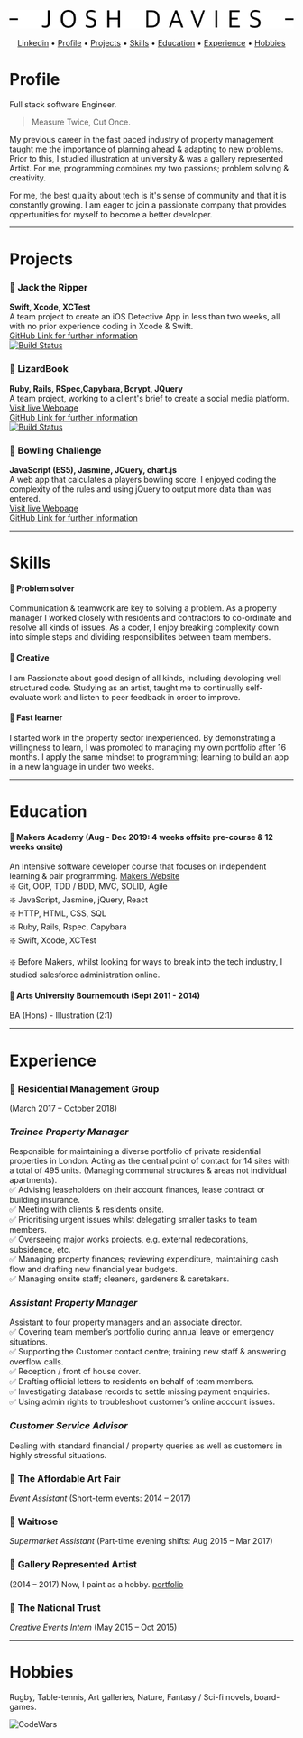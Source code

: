 <div align="center">
  
![alt text](https://github.com/JoshDavies/CV/blob/master/JoshDavies.png?raw=true)  
  
</div>

<p align="center">
  <a href="https://www.linkedin.com/in/joshua-davies-70bb75128/">Linkedin</a> •
  <a href="#Profile">Profile</a> •
  <a href="#Projects">Projects</a> •
  <a href="#Skills">Skills</a> •
  <a href="#Education">Education</a> •
  <a href="#Experience">Experience</a> •
  <a href="#Hobbies">Hobbies</a>
</p>

# Profile
Full stack software Engineer.

> Measure Twice, Cut Once.

My previous career in the fast paced industry of property management taught me the importance of planning ahead & adapting to new problems. Prior to this, I studied illustration at university & was a gallery represented Artist. For me, programming combines my two passions; problem solving & creativity.

For me, the best quality about tech is it's sense of community and that it is constantly growing. I am eager to join a passionate company that provides oppertunities for myself to become a better developer.

-------------
# Projects
### 🔸 Jack the Ripper
**Swift, Xcode, XCTest**  
A team project to create an iOS Detective App in less than two weeks, all with no prior experience coding in Xcode & Swift.    
[GitHub Link for further information](https://github.com/JoshDavies/Team-6-Game)  
[![Build Status](https://travis-ci.com/robertamangiapane/Team-6-Game.svg?branch=master)](https://travis-ci.com/robertamangiapane/Team-6-Game)
  
### 🔸 LizardBook
**Ruby, Rails, RSpec,Capybara, Bcrypt, JQuery**  
A team project, working to a client's brief to create a social media platform.  
[Visit live Webpage](http://lizardbook.herokuapp.com/)  
[GitHub Link for further information](https://github.com/JoshDavies/acebook--LizardBook-)   
[![Build Status](https://travis-ci.com/Mezela/acebook--LizardBook-.svg?branch=master)](https://travis-ci.com/Mezela/acebook--LizardBook-)
  
### 🔸 Bowling Challenge
**JavaScript (ES5), Jasmine, JQuery, chart.js**  
A web app that calculates a players bowling score. I enjoyed coding the complexity of the rules and using jQuery to output more data than was entered.   
[Visit live Webpage](https://joshdavies.github.io/bowling-challenge/)  
[GitHub Link for further information](https://github.com/JoshDavies/bowling-challenge)  
  
-------------
# Skills
#### 🔸 Problem solver
Communication & teamwork are key to solving a problem. As a property manager I worked closely with residents and contractors to co-ordinate and resolve all kinds of issues. As a coder, I enjoy breaking complexity down into simple steps and dividing responsibilites between team members.  

#### 🔸 Creative   
I am Passionate about good design of all kinds, including devoloping well structured code. Studying as an artist, taught me to continually self-evaluate work and listen to peer feedback in order to improve.    

#### 🔸 Fast learner
I started work in the property sector inexperienced. By demonstrating a willingness to learn, I was promoted to managing my own portfolio after 16 months. I apply the same mindset to programming; learning to build an app in a new language in under two weeks.  

-----------
# Education
#### 🔸 Makers Academy (Aug - Dec 2019: 4 weeks offsite pre-course & 12 weeks onsite)
An Intensive software developer course that focuses on independent learning & pair programming. [Makers Website](https://makers.tech/)   
❇️ Git, OOP, TDD / BDD, MVC, SOLID, Agile  
❇️ JavaScript, Jasmine, jQuery, React   
❇️ HTTP, HTML, CSS, SQL  
❇️ Ruby, Rails, Rspec, Capybara  
❇️ Swift, Xcode, XCTest   
  
❇️ Before Makers, whilst looking for ways to break into the tech industry, I studied salesforce administration online. 

#### 🔸 Arts University Bournemouth (Sept 2011 - 2014)
BA (Hons) - Illustration (2:1)

----------------
# Experience
### 🔸 **Residential Management Group**
(March 2017 – October 2018)  
### *Trainee Property Manager*  
Responsible for maintaining a diverse portfolio of private residential properties in London. Acting as the central point of contact for 14 sites with a total of 495 units. (Managing communal structures & areas not individual apartments).  
✅ Advising leaseholders on their account finances, lease contract or building insurance.   
✅ Meeting with clients & residents onsite.   
✅ Prioritising urgent issues whilst delegating smaller tasks to team members.   
✅ Overseeing major works projects, e.g. external redecorations, subsidence, etc.   
✅ Managing property finances; reviewing expenditure, maintaining cash flow and drafting new financial year budgets.  
✅ Managing onsite staff; cleaners, gardeners & caretakers.   

### *Assistant Property Manager*  
Assistant to four property managers and an associate director.   
✅ Covering team member’s portfolio during annual leave or emergency situations.   
✅ Supporting the Customer contact centre; training new staff & answering overflow calls.  
✅ Reception / front of house cover.  
✅ Drafting official letters to residents on behalf of team members.  
✅ Investigating database records to settle missing payment enquiries.  
✅ Using admin rights to troubleshoot customer’s online account issues.

### *Customer Service Advisor*  
Dealing with standard financial / property queries as well as customers in highly stressful situations.

### 🔸 **The Affordable Art Fair**
 *Event Assistant* (Short-term events: 2014 – 2017)   

### 🔸 **Waitrose**  
*Supermarket Assistant* (Part-time evening shifts: Aug 2015 – Mar 2017)   

### 🔸 **Gallery Represented Artist**
(2014 – 2017) Now, I paint as a hobby. [portfolio](http://www.jdaviesillustration.com/)

### 🔸 **The National Trust**
*Creative Events Intern* (May 2015 – Oct 2015)   

--------
# Hobbies
Rugby, Table-tennis, Art galleries, Nature, Fantasy / Sci-fi novels, board-games.  
  
![CodeWars](https://www.codewars.com/users/JoshDavies/badges/small)
